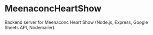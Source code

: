 # MeenaconcHeartShow
Backend server for Meenaconc Heart Show (Node.js, Express, Google Sheets API, Nodemailer).

